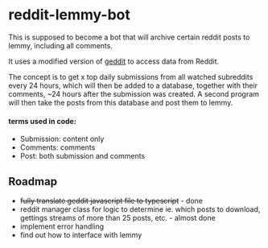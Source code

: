 # reddit-lemmy-bot

This is supposed to become a bot that will archive certain reddit posts to lemmy, including all comments.

It uses a modified version of [geddit](https://github.com/kaangiray26/geddit) to access data from Reddit.

The concept is to get x top daily submissions from all watched subreddits every 24 hours, which will then be added to a database, together with their comments, ~24 hours after the submission was created. A second program will then take the posts from this database and post them to lemmy.

#### terms used in code:
- Submission: content only
- Comments: comments
- Post: both submission and comments

## Roadmap
- ~~fully translate geddit javascript file to typescript~~ - done
- reddit manager class for logic to determine ie. which posts to download, gettings streams of more than 25 posts, etc. - almost done
- implement error handling
- find out how to interface with lemmy
